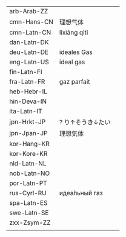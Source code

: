 | | | |
|-|-|-|
| arb-Arab-ZZ |  |  |
| cmn-Hans-CN | 理想气体 |  |
| cmn-Latn-CN | lǐxiǎng qìtǐ |  |
| dan-Latn-DK |  |  |
| deu-Latn-DE | ideales Gas |  |
| eng-Latn-US | ideal gas |  |
| fin-Latn-FI |  |  |
| fra-Latn-FR | gaz parfait |  |
| heb-Hebr-IL |  |  |
| hin-Deva-IN |  |  |
| ita-Latn-IT |  |  |
| jpn-Hrkt-JP | ? り↑そうき↓たい |  |
| jpn-Jpan-JP | 理想気体 |  |
| kor-Hang-KR |  |  |
| kor-Kore-KR |  |  |
| nld-Latn-NL |  |  |
| nob-Latn-NO |  |  |
| por-Latn-PT |  |  |
| rus-Cyrl-RU | идеа́льный газ |  |
| spa-Latn-ES |  |  |
| swe-Latn-SE |  |  |
| zxx-Zsym-ZZ |  |  |
|  |  |  |
